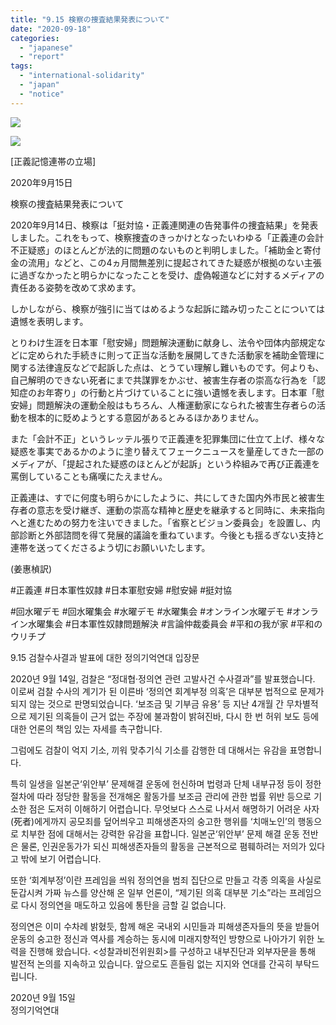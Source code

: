 ```yaml
---
title: "9.15 検察の捜査結果発表について"
date: "2020-09-18"
categories: 
  - "japanese"
  - "report"
tags: 
  - "international-solidarity"
  - "japan"
  - "notice"
---
```


![](http://womenandwar.net/kr/wp-content/uploads/2020/09/0915-立場検察の捜査結果発表について_1.jpg)

![](http://womenandwar.net/kr/wp-content/uploads/2020/09/0915-立場検察の捜査結果発表について_2.jpg)

\[正義記憶連帯の立場\]

2020年9月15日

検察の捜査結果発表について

2020年9月14日、検察は「挺対協・正義連関連の告発事件の捜査結果」を発表しました。これをもって、検察捜査のきっかけとなったいわゆる「正義連の会計不正疑惑」のほとんどが法的に問題のないものと判明しました。「補助金と寄付金の流用」などと、この4ヵ月間無差別に提起されてきた疑惑が根拠のない主張に過ぎなかったと明らかになったことを受け、虚偽報道などに対するメディアの責任ある姿勢を改めて求めます。

しかしながら、検察が強引に当てはめるような起訴に踏み切ったことについては遺憾を表明します。

とりわけ生涯を日本軍「慰安婦」問題解決運動に献身し、法令や団体内部規定などに定められた手続きに則って正当な活動を展開してきた活動家を補助金管理に関する法律違反などで起訴した点は、とうてい理解し難いものです。何よりも、自己解明のできない死者にまで共謀罪をかぶせ、被害生存者の崇高な行為を「認知症のお年寄り」の行動と片づけていることに強い遺憾を表します。日本軍「慰安婦」問題解決の運動全般はもちろん、人権運動家になられた被害生存者らの活動を根本的に貶めようとする意図があるとみるほかありません。

また「会計不正」というレッテル張りで正義連を犯罪集団に仕立て上げ、様々な疑惑を事実であるかのように塗り替えてフェークニュースを量産してきた一部のメディアが、「提起された疑惑のほとんどが起訴」という枠組みで再び正義連を罵倒していることも痛嘆にたえません。 

正義連は、すでに何度も明らかにしたように、共にしてきた国内外市民と被害生存者の意志を受け継ぎ、運動の崇高な精神と歴史を継承すると同時に、未来指向へと進むための努力を注いできました。「省察とビジョン委員会」を設置し、内部診断と外部諮問を得て発展的議論を重ねています。今後とも揺るぎない支持と連帯を送ってくださるよう切にお願いいたします。

(姜惠楨訳)

#正義連 #日本軍性奴隷 #日本軍慰安婦 #慰安婦 #挺対協

#回水曜デモ #回水曜集会 #水曜デモ #水曜集会 #オンライン水曜デモ #オンライン水曜集会 #日本軍性奴隷問題解決 #言論仲裁委員会 #平和の我が家 #平和のウリチプ

9.15 검찰수사결과 발표에 대한 정의기억연대 입장문  
  
2020년 9월 14일, 검찰은 “정대협·정의연 관련 고발사건 수사결과”를 발표했습니다. 이로써 검찰 수사의 계기가 된 이른바 ‘정의연 회계부정 의혹’은 대부분 법적으로 문제가 되지 않는 것으로 판명되었습니다. ‘보조금 및 기부금 유용’ 등 지난 4개월 간 무차별적으로 제기된 의혹들이 근거 없는 주장에 불과함이 밝혀진바, 다시 한 번 허위 보도 등에 대한 언론의 책임 있는 자세를 촉구합니다.  
  
그럼에도 검찰이 억지 기소, 끼워 맞추기식 기소를 감행한 데 대해서는 유감을 표명합니다.  
  
특히 일생을 일본군‘위안부’ 문제해결 운동에 헌신하며 법령과 단체 내부규정 등이 정한 절차에 따라 정당한 활동을 전개해온 활동가를 보조금 관리에 관한 법률 위반 등으로 기소한 점은 도저히 이해하기 어렵습니다. 무엇보다 스스로 나서서 해명하기 어려운 사자(死者)에게까지 공모죄를 덮어씌우고 피해생존자의 숭고한 행위를 ‘치매노인’의 행동으로 치부한 점에 대해서는 강력한 유감을 표합니다. 일본군‘위안부’ 문제 해결 운동 전반은 물론, 인권운동가가 되신 피해생존자들의 활동을 근본적으로 폄훼하려는 저의가 있다고 밖에 보기 어렵습니다.  
  
또한 ‘회계부정’이란 프레임을 씌워 정의연을 범죄 집단으로 만들고 각종 의혹을 사실로 둔갑시켜 가짜 뉴스를 양산해 온 일부 언론이, “제기된 의혹 대부분 기소”라는 프레임으로 다시 정의연을 매도하고 있음에 통탄을 금할 길 없습니다.  
  
정의연은 이미 수차례 밝혔듯, 함께 해온 국내외 시민들과 피해생존자들의 뜻을 받들어 운동의 숭고한 정신과 역사를 계승하는 동시에 미래지향적인 방향으로 나아가기 위한 노력을 진행해 왔습니다. <성찰과비전위원회>를 구성하고 내부진단과 외부자문을 통해 발전적 논의를 지속하고 있습니다. 앞으로도 흔들림 없는 지지와 연대를 간곡히 부탁드립니다.  
  
2020년 9월 15일  
정의기억연대
